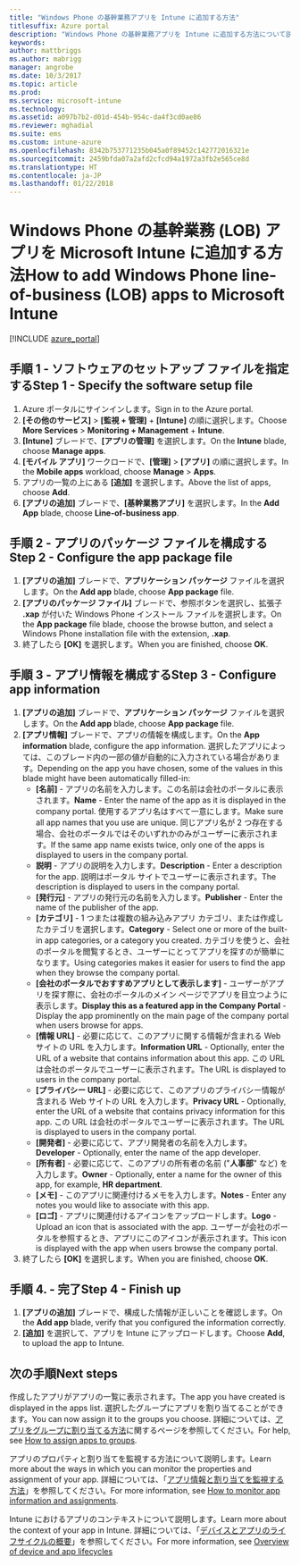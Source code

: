 ```yaml
---
title: "Windows Phone の基幹業務アプリを Intune に追加する方法"
titlesuffix: Azure portal
description: "Windows Phone の基幹業務アプリを Intune に追加する方法について説明します。\""
keywords: 
author: mattbriggs
ms.author: mabrigg
manager: angrobe
ms.date: 10/3/2017
ms.topic: article
ms.prod: 
ms.service: microsoft-intune
ms.technology: 
ms.assetid: a097b7b2-d01d-454b-954c-da4f3cd0ae86
ms.reviewer: mghadial
ms.suite: ems
ms.custom: intune-azure
ms.openlocfilehash: 8342b753771235b045a0f89452c142772016321e
ms.sourcegitcommit: 2459bfda07a2afd2cfcd94a1972a3fb2e565ce8d
ms.translationtype: HT
ms.contentlocale: ja-JP
ms.lasthandoff: 01/22/2018
---
```

# <a name="how-to-add-windows-phone-line-of-business-lob-apps-to-microsoft-intune"></a><span data-ttu-id="e6ff4-103">Windows Phone の基幹業務 (LOB) アプリを Microsoft Intune に追加する方法</span><span class="sxs-lookup"><span data-stu-id="e6ff4-103">How to add Windows Phone line-of-business (LOB) apps to Microsoft Intune</span></span>

[!INCLUDE [azure_portal](./includes/azure_portal.md)]

## <a name="step-1---specify-the-software-setup-file"></a><span data-ttu-id="e6ff4-104">手順 1 - ソフトウェアのセットアップ ファイルを指定する</span><span class="sxs-lookup"><span data-stu-id="e6ff4-104">Step 1 - Specify the software setup file</span></span>

1. <span data-ttu-id="e6ff4-105">Azure ポータルにサインインします。</span><span class="sxs-lookup"><span data-stu-id="e6ff4-105">Sign in to the Azure portal.</span></span>
2. <span data-ttu-id="e6ff4-106">**[その他のサービス]** > **[監視 + 管理]** + **[Intune]** の順に選択します。</span><span class="sxs-lookup"><span data-stu-id="e6ff4-106">Choose **More Services** > **Monitoring + Management** + **Intune**.</span></span>
3. <span data-ttu-id="e6ff4-107">**[Intune]** ブレードで、**[アプリの管理]** を選択します。</span><span class="sxs-lookup"><span data-stu-id="e6ff4-107">On the **Intune** blade, choose **Manage apps**.</span></span>
4. <span data-ttu-id="e6ff4-108">**[モバイル アプリ]** ワークロードで、**[管理]** > **[アプリ]** の順に選択します。</span><span class="sxs-lookup"><span data-stu-id="e6ff4-108">In the **Mobile apps** workload, choose **Manage** > **Apps**.</span></span>
5. <span data-ttu-id="e6ff4-109">アプリの一覧の上にある **[追加]** を選択します。</span><span class="sxs-lookup"><span data-stu-id="e6ff4-109">Above the list of apps, choose **Add**.</span></span>
6. <span data-ttu-id="e6ff4-110">**[アプリの追加]** ブレードで、**[基幹業務アプリ]** を選択します。</span><span class="sxs-lookup"><span data-stu-id="e6ff4-110">In the **Add App** blade, choose **Line-of-business app**.</span></span>

## <a name="step-2---configure-the-app-package-file"></a><span data-ttu-id="e6ff4-111">手順 2 - アプリのパッケージ ファイルを構成する</span><span class="sxs-lookup"><span data-stu-id="e6ff4-111">Step 2 - Configure the app package file</span></span>

1. <span data-ttu-id="e6ff4-112">**[アプリの追加]** ブレードで、**アプリケーション パッケージ** ファイルを選択します。</span><span class="sxs-lookup"><span data-stu-id="e6ff4-112">On the **Add app** blade, choose **App package** file.</span></span>
2. <span data-ttu-id="e6ff4-113">**[アプリのパッケージ ファイル]** ブレードで、参照ボタンを選択し、拡張子 **.xap** が付いた Windows Phone インストール ファイルを選択します。</span><span class="sxs-lookup"><span data-stu-id="e6ff4-113">On the **App package** file blade, choose the browse button, and select a Windows Phone installation file with the extension, **.xap**.</span></span>
3. <span data-ttu-id="e6ff4-114">終了したら **[OK]** を選択します。</span><span class="sxs-lookup"><span data-stu-id="e6ff4-114">When you are finished, choose **OK**.</span></span>


## <a name="step-3---configure-app-information"></a><span data-ttu-id="e6ff4-115">手順 3 - アプリ情報を構成する</span><span class="sxs-lookup"><span data-stu-id="e6ff4-115">Step 3 - Configure app information</span></span>

1. <span data-ttu-id="e6ff4-116">**[アプリの追加]** ブレードで、**アプリケーション パッケージ** ファイルを選択します。</span><span class="sxs-lookup"><span data-stu-id="e6ff4-116">On the **Add app** blade, choose **App package** file.</span></span>
2. <span data-ttu-id="e6ff4-117">**[アプリ情報]** ブレードで、アプリの情報を構成します。</span><span class="sxs-lookup"><span data-stu-id="e6ff4-117">On the **App information** blade, configure the app information.</span></span> <span data-ttu-id="e6ff4-118">選択したアプリによっては、このブレード内の一部の値が自動的に入力されている場合があります。</span><span class="sxs-lookup"><span data-stu-id="e6ff4-118">Depending on the app you have chosen, some of the values in this blade might have been automatically filled-in:</span></span>
    - <span data-ttu-id="e6ff4-119">**[名前]** - アプリの名前を入力します。この名前は会社のポータルに表示されます。</span><span class="sxs-lookup"><span data-stu-id="e6ff4-119">**Name** - Enter the name of the app as it is displayed in the company portal.</span></span> <span data-ttu-id="e6ff4-120">使用するアプリ名はすべて一意にします。</span><span class="sxs-lookup"><span data-stu-id="e6ff4-120">Make sure all app names that you use are unique.</span></span> <span data-ttu-id="e6ff4-121">同じアプリ名が 2 つ存在する場合、会社のポータルではそのいずれかのみがユーザーに表示されます。</span><span class="sxs-lookup"><span data-stu-id="e6ff4-121">If the same app name exists twice, only one of the apps is displayed to users in the company portal.</span></span>
    - <span data-ttu-id="e6ff4-122">**説明** - アプリの説明を入力します。</span><span class="sxs-lookup"><span data-stu-id="e6ff4-122">**Description** - Enter a description for the app.</span></span> <span data-ttu-id="e6ff4-123">説明はポータル サイトでユーザーに表示されます。</span><span class="sxs-lookup"><span data-stu-id="e6ff4-123">The description is displayed to users in the company portal.</span></span>
    - <span data-ttu-id="e6ff4-124">**[発行元]** - アプリの発行元の名前を入力します。</span><span class="sxs-lookup"><span data-stu-id="e6ff4-124">**Publisher** - Enter the name of the publisher of the app.</span></span>
    - <span data-ttu-id="e6ff4-125">**[カテゴリ]** - 1 つまたは複数の組み込みアプリ カテゴリ、または作成したカテゴリを選択します。</span><span class="sxs-lookup"><span data-stu-id="e6ff4-125">**Category** - Select one or more of the built-in app categories, or a category you created.</span></span> <span data-ttu-id="e6ff4-126">カテゴリを使うと、会社のポータルを閲覧するとき、ユーザーにとってアプリを探すのが簡単になります。</span><span class="sxs-lookup"><span data-stu-id="e6ff4-126">Using categories makes it easier for users to find the app when they browse the company portal.</span></span>
    - <span data-ttu-id="e6ff4-127">**[会社のポータルでおすすめアプリとして表示します]** - ユーザーがアプリを探す際に、会社のポータルのメイン ページでアプリを目立つように表示します。</span><span class="sxs-lookup"><span data-stu-id="e6ff4-127">**Display this as a featured app in the Company Portal** - Display the app prominently on the main page of the company portal when users browse for apps.</span></span>
    - <span data-ttu-id="e6ff4-128">**[情報 URL]** - 必要に応じて、このアプリに関する情報が含まれる Web サイトの URL を入力します。</span><span class="sxs-lookup"><span data-stu-id="e6ff4-128">**Information URL** - Optionally, enter the URL of a website that contains information about this app.</span></span> <span data-ttu-id="e6ff4-129">この URL は会社のポータルでユーザーに表示されます。</span><span class="sxs-lookup"><span data-stu-id="e6ff4-129">The URL is displayed to users in the company portal.</span></span>
    - <span data-ttu-id="e6ff4-130">**[プライバシー URL]** - 必要に応じて、このアプリのプライバシー情報が含まれる Web サイトの URL を入力します。</span><span class="sxs-lookup"><span data-stu-id="e6ff4-130">**Privacy URL** - Optionally, enter the URL of a website that contains privacy information for this app.</span></span> <span data-ttu-id="e6ff4-131">この URL は会社のポータルでユーザーに表示されます。</span><span class="sxs-lookup"><span data-stu-id="e6ff4-131">The URL is displayed to users in the company portal.</span></span>
    - <span data-ttu-id="e6ff4-132">**[開発者]** - 必要に応じて、アプリ開発者の名前を入力します。</span><span class="sxs-lookup"><span data-stu-id="e6ff4-132">**Developer** - Optionally, enter the name of the app developer.</span></span>
    - <span data-ttu-id="e6ff4-133">**[所有者]** - 必要に応じて、このアプリの所有者の名前 ("**人事部**" など) を入力します。</span><span class="sxs-lookup"><span data-stu-id="e6ff4-133">**Owner** - Optionally, enter a name for the owner of this app, for example, **HR department**.</span></span>
    - <span data-ttu-id="e6ff4-134">**[メモ]** - このアプリに関連付けるメモを入力します。</span><span class="sxs-lookup"><span data-stu-id="e6ff4-134">**Notes** - Enter any notes you would like to associate with this app.</span></span>
    - <span data-ttu-id="e6ff4-135">**[ロゴ]** - アプリに関連付けるアイコンをアップロードします。</span><span class="sxs-lookup"><span data-stu-id="e6ff4-135">**Logo** - Upload an icon that is associated with the app.</span></span> <span data-ttu-id="e6ff4-136">ユーザーが会社のポータルを参照するとき、アプリにこのアイコンが表示されます。</span><span class="sxs-lookup"><span data-stu-id="e6ff4-136">This icon is displayed with the app when users browse the company portal.</span></span>
3. <span data-ttu-id="e6ff4-137">終了したら **[OK]** を選択します。</span><span class="sxs-lookup"><span data-stu-id="e6ff4-137">When you are finished, choose **OK**.</span></span>

## <a name="step-4---finish-up"></a><span data-ttu-id="e6ff4-138">手順 4. - 完了</span><span class="sxs-lookup"><span data-stu-id="e6ff4-138">Step 4 - Finish up</span></span>

1. <span data-ttu-id="e6ff4-139">**[アプリの追加]** ブレードで、構成した情報が正しいことを確認します。</span><span class="sxs-lookup"><span data-stu-id="e6ff4-139">On the **Add app** blade, verify that you configured the information correctly.</span></span>
2. <span data-ttu-id="e6ff4-140">**[追加]** を選択して、アプリを Intune にアップロードします。</span><span class="sxs-lookup"><span data-stu-id="e6ff4-140">Choose **Add**, to upload the app to Intune.</span></span>

## <a name="next-steps"></a><span data-ttu-id="e6ff4-141">次の手順</span><span class="sxs-lookup"><span data-stu-id="e6ff4-141">Next steps</span></span>

<span data-ttu-id="e6ff4-142">作成したアプリがアプリの一覧に表示されます。</span><span class="sxs-lookup"><span data-stu-id="e6ff4-142">The app you have created is displayed in the apps list.</span></span> <span data-ttu-id="e6ff4-143">選択したグループにアプリを割り当てることができます。</span><span class="sxs-lookup"><span data-stu-id="e6ff4-143">You can now assign it to the groups you choose.</span></span> <span data-ttu-id="e6ff4-144">詳細については、[アプリをグループに割り当てる方法](apps-deploy.md)に関するページを参照してください。</span><span class="sxs-lookup"><span data-stu-id="e6ff4-144">For help, see [How to assign apps to groups](apps-deploy.md).</span></span>

<span data-ttu-id="e6ff4-145">アプリのプロパティと割り当てを監視する方法について説明します。</span><span class="sxs-lookup"><span data-stu-id="e6ff4-145">Learn more about the ways in which you can monitor the properties and assignment of your app.</span></span> <span data-ttu-id="e6ff4-146">詳細については、「[アプリ情報と割り当てを監視する方法](apps-monitor.md)」を参照してください。</span><span class="sxs-lookup"><span data-stu-id="e6ff4-146">For more information, see [How to monitor app information and assignments](apps-monitor.md).</span></span>

<span data-ttu-id="e6ff4-147">Intune におけるアプリのコンテキストについて説明します。</span><span class="sxs-lookup"><span data-stu-id="e6ff4-147">Learn more about the context of your app in Intune.</span></span> <span data-ttu-id="e6ff4-148">詳細については、「[デバイスとアプリのライフサイクルの概要](introduction-device-app-lifecycles.md)」を参照してください。</span><span class="sxs-lookup"><span data-stu-id="e6ff4-148">For more information, see [Overview of device and app lifecycles](introduction-device-app-lifecycles.md)</span></span>
